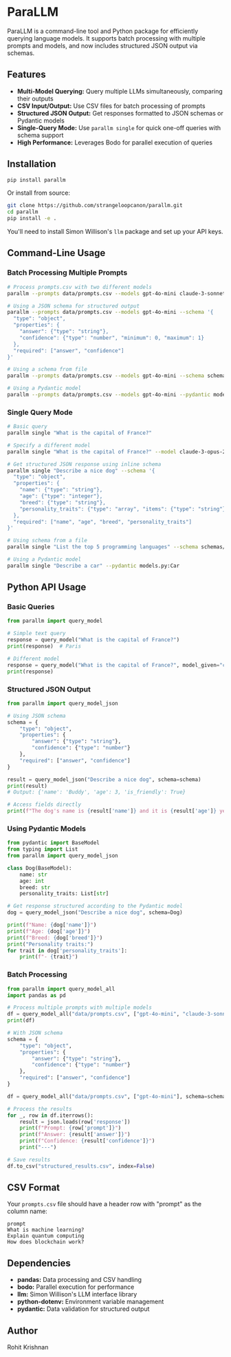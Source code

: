 # ParaLLM

ParaLLM is a command-line tool and Python package for efficiently querying language models. It supports batch processing with multiple prompts and models, and now includes structured JSON output via schemas.

## Features

- **Multi-Model Querying:** Query multiple LLMs simultaneously, comparing their outputs
- **CSV Input/Output:** Use CSV files for batch processing of prompts
- **Structured JSON Output:** Get responses formatted to JSON schemas or Pydantic models
- **Single-Query Mode:** Use `parallm single` for quick one-off queries with schema support
- **High Performance:** Leverages Bodo for parallel execution of queries

## Installation

```bash
pip install parallm
```

Or install from source:

```bash
git clone https://github.com/strangeloopcanon/parallm.git
cd parallm
pip install -e .
```

You'll need to install Simon Willison's `llm` package and set up your API keys.

## Command-Line Usage

### Batch Processing Multiple Prompts

```bash
# Process prompts.csv with two different models
parallm --prompts data/prompts.csv --models gpt-4o-mini claude-3-sonnet-20240229

# Using a JSON schema for structured output
parallm --prompts data/prompts.csv --models gpt-4o-mini --schema '{
  "type": "object",
  "properties": {
    "answer": {"type": "string"},
    "confidence": {"type": "number", "minimum": 0, "maximum": 1}
  },
  "required": ["answer", "confidence"]
}'

# Using a schema from file
parallm --prompts data/prompts.csv --models gpt-4o-mini --schema schema.json

# Using a Pydantic model
parallm --prompts data/prompts.csv --models gpt-4o-mini --pydantic models.py:ResponseModel
```

### Single Query Mode

```bash
# Basic query
parallm single "What is the capital of France?"

# Specify a different model
parallm single "What is the capital of France?" --model claude-3-opus-20240229

# Get structured JSON response using inline schema
parallm single "Describe a nice dog" --schema '{
  "type": "object",
  "properties": {
    "name": {"type": "string"},
    "age": {"type": "integer"},
    "breed": {"type": "string"},
    "personality_traits": {"type": "array", "items": {"type": "string"}}
  },
  "required": ["name", "age", "breed", "personality_traits"]
}'

# Using schema from a file
parallm single "List the top 5 programming languages" --schema schemas/languages.json

# Using a Pydantic model
parallm single "Describe a car" --pydantic models.py:Car
```

## Python API Usage

### Basic Queries

```python
from parallm import query_model

# Simple text query
response = query_model("What is the capital of France?")
print(response)  # Paris

# Different model
response = query_model("What is the capital of France?", model_given="claude-3-sonnet-20240229")
print(response)
```

### Structured JSON Output

```python
from parallm import query_model_json

# Using JSON schema
schema = {
    "type": "object",
    "properties": {
        "answer": {"type": "string"},
        "confidence": {"type": "number"}
    },
    "required": ["answer", "confidence"]
}

result = query_model_json("Describe a nice dog", schema=schema)
print(result)
# Output: {'name': 'Buddy', 'age': 3, 'is_friendly': True}

# Access fields directly
print(f"The dog's name is {result['name']} and it is {result['age']} years old")
```

### Using Pydantic Models

```python
from pydantic import BaseModel
from typing import List
from parallm import query_model_json

class Dog(BaseModel):
    name: str
    age: int
    breed: str
    personality_traits: List[str]

# Get response structured according to the Pydantic model
dog = query_model_json("Describe a nice dog", schema=Dog)

print(f"Name: {dog['name']}")
print(f"Age: {dog['age']}")
print(f"Breed: {dog['breed']}")
print("Personality traits:")
for trait in dog['personality_traits']:
    print(f"- {trait}")
```

### Batch Processing

```python
from parallm import query_model_all
import pandas as pd

# Process multiple prompts with multiple models
df = query_model_all("data/prompts.csv", ["gpt-4o-mini", "claude-3-sonnet-20240229"])
print(df)

# With JSON schema
schema = {
    "type": "object",
    "properties": {
        "answer": {"type": "string"},
        "confidence": {"type": "number"}
    },
    "required": ["answer", "confidence"]
}

df = query_model_all("data/prompts.csv", ["gpt-4o-mini"], schema=schema)

# Process the results
for _, row in df.iterrows():
    result = json.loads(row['response'])
    print(f"Prompt: {row['prompt']}")
    print(f"Answer: {result['answer']}")
    print(f"Confidence: {result['confidence']}")
    print("---")

# Save results
df.to_csv("structured_results.csv", index=False)
```

## CSV Format

Your `prompts.csv` file should have a header row with "prompt" as the column name:

```csv
prompt
What is machine learning?
Explain quantum computing
How does blockchain work?
```

## Dependencies

- **pandas:** Data processing and CSV handling
- **bodo:** Parallel execution for performance
- **llm:** Simon Willison's LLM interface library
- **python-dotenv:** Environment variable management
- **pydantic:** Data validation for structured output

## Author

Rohit Krishnan